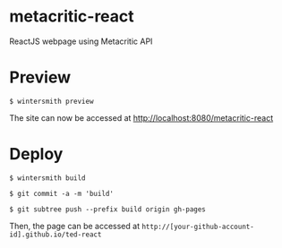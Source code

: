 # metacritic-react

ReactJS webpage using Metacritic API

# Preview
	$ wintersmith preview

The site can now be accessed at [http://localhost:8080/metacritic-react](http://localhost:8080/metacritic-react)

# Deploy

    $ wintersmith build

    $ git commit -a -m 'build'

    $ git subtree push --prefix build origin gh-pages

Then, the page can be accessed at `http://[your-github-account-id].github.io/ted-react`